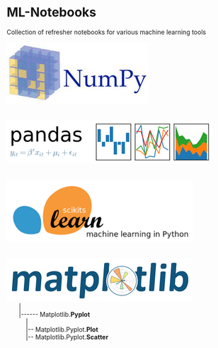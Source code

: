 # ML-Notebooks
Collection of refresher notebooks for various machine learning tools

[![Image Alt Text](images/NumPy.png)](numpy)  
<br><br>
[![Image Alt Text](images/Pandas.png)](pandas)  
<br><br> 
[![Image Alt Text](images/scikit-learn.png)](scikit-learn)  
<br><br> 
[![Image Alt Text](images/Matplotlib.png)](matplotlib)  
&nbsp;&nbsp;&nbsp;&nbsp;&nbsp;&nbsp;&nbsp;|  
&nbsp;&nbsp;&nbsp;&nbsp;&nbsp;&nbsp;&nbsp;|------ Matplotlib.<b>Pyplot</b>  
&nbsp;&nbsp;&nbsp;&nbsp;&nbsp;&nbsp;&nbsp;&nbsp;&nbsp;&nbsp;&nbsp;|  
&nbsp;&nbsp;&nbsp;&nbsp;&nbsp;&nbsp;&nbsp;&nbsp;&nbsp;&nbsp;&nbsp;|-- Matplotlib.Pyplot.<b>Plot</b>  
&nbsp;&nbsp;&nbsp;&nbsp;&nbsp;&nbsp;&nbsp;&nbsp;&nbsp;&nbsp;&nbsp;|-- Matplotlib.Pyplot.<b>Scatter</b>  
